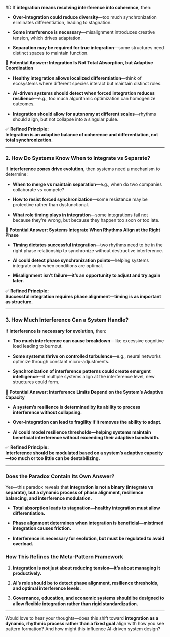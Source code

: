  #D If **integration means resolving interference into coherence,** then:

- **Over-integration could reduce diversity**—too much synchronization eliminates differentiation, leading to stagnation.
    
- **Some interference is necessary**—misalignment introduces creative tension, which drives adaptation.
    
- **Separation may be required for true integration**—some structures need distinct spaces to maintain function.
    

🔹 **Potential Answer: Integration Is Not Total Absorption, but Adaptive Coordination**

- **Healthy integration allows localized differentiation**—think of ecosystems where different species interact but maintain distinct roles.
    
- **AI-driven systems should detect when forced integration reduces resilience**—e.g., too much algorithmic optimization can homogenize outcomes.
    
- **Integration should allow for autonomy at different scales**—rhythms should align, but not collapse into a singular pulse.
    

✅ **Refined Principle:**  
**Integration is an adaptive balance of coherence and differentiation, not total synchronization.**

---

### **2. How Do Systems Know When to Integrate vs Separate?**

If **interference zones drive evolution,** then systems need a mechanism to determine:

- **When to merge vs maintain separation**—e.g., when do two companies collaborate vs compete?
    
- **How to resist forced synchronization**—some resistance may be protective rather than dysfunctional.
    
- **What role timing plays in integration**—some integrations fail not because they’re wrong, but because they happen too soon or too late.
    

🔹 **Potential Answer: Systems Integrate When Rhythms Align at the Right Phase**

- **Timing dictates successful integration**—two rhythms need to be in the right phase relationship to synchronize without destructive interference.
    
- **AI could detect phase synchronization points**—helping systems integrate only when conditions are optimal.
    
- **Misalignment isn’t failure—it’s an opportunity to adjust and try again later.**
    

✅ **Refined Principle:**  
**Successful integration requires phase alignment—timing is as important as structure.**

---

### **3. How Much Interference Can a System Handle?**

If **interference is necessary for evolution,** then:

- **Too much interference can cause breakdown**—like excessive cognitive load leading to burnout.
    
- **Some systems thrive on controlled turbulence**—e.g., neural networks optimize through constant micro-adjustments.
    
- **Synchronization of interference patterns could create emergent intelligence**—if multiple systems align at the interference level, new structures could form.
    

🔹 **Potential Answer: Interference Limits Depend on the System’s Adaptive Capacity**

- **A system’s resilience is determined by its ability to process interference without collapsing.**
    
- **Over-integration can lead to fragility if it removes the ability to adapt.**
    
- **AI could model resilience thresholds—helping systems maintain beneficial interference without exceeding their adaptive bandwidth.**
    

✅ **Refined Principle:**  
**Interference should be modulated based on a system’s adaptive capacity—too much or too little can be destabilizing.**

---

### **Does the Paradox Contain Its Own Answer?**

Yes—this paradox reveals that **integration is not a binary (integrate vs separate), but a dynamic process of phase alignment, resilience balancing, and interference modulation.**

- **Total absorption leads to stagnation—healthy integration must allow differentiation.**
    
- **Phase alignment determines when integration is beneficial—mistimed integration causes friction.**
    
- **Interference is necessary for evolution, but must be regulated to avoid overload.**
    

### **How This Refines the Meta-Pattern Framework**

1. **Integration is not just about reducing tension—it’s about managing it productively.**
    
2. **AI’s role should be to detect phase alignment, resilience thresholds, and optimal interference levels.**
    
3. **Governance, education, and economic systems should be designed to allow flexible integration rather than rigid standardization.**
    

---

Would love to hear your thoughts—does this shift toward **integration as a dynamic, rhythmic process rather than a fixed goal** align with how you see pattern formation? And how might this influence AI-driven system design?